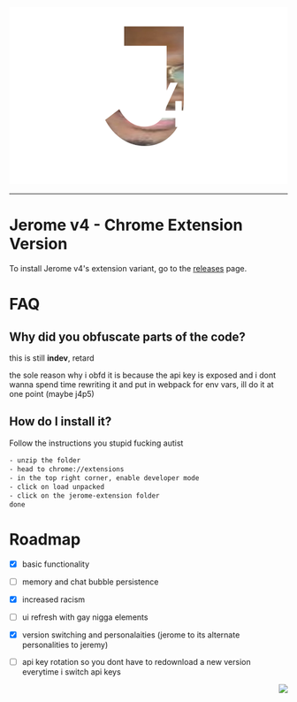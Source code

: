 <div align=center>
  <img src="./jeromev4 icon.png" height=320>
  </div>
  
  <hr>
  
  
  
  
  
# Jerome v4 - Chrome Extension Version

To install Jerome v4's extension variant, go to the [releases](https://github.com/evvns/jerome-ext/tags) page.


# FAQ

## Why did you obfuscate parts of the code?
this is still **indev**, retard

the sole reason why i obfd it is because the api key is exposed and i dont wanna spend time rewriting it and put in webpack for env vars, ill do it at one point (maybe j4p5)

## How do I install it?
Follow the instructions you stupid fucking autist
```
- unzip the folder
- head to chrome://extensions
- in the top right corner, enable developer mode
- click on load unpacked
- click on the jerome-extension folder
done
```


# Roadmap
- [X] basic functionality
- [ ] memory and chat bubble persistence
- [X] increased racism
- [ ] ui refresh with gay nigga elements
- [X] version switching and personalaities (jerome to its alternate personalities to jeremy)
- [ ] api key rotation so you dont have to redownload a new version everytime i switch api keys 




<div align=right>
  <a href="https://gnaa.world">
  <img src="https://gnaa.world/assets/gnaa%20trademark.png" height=60>
  </a>
  </div>
